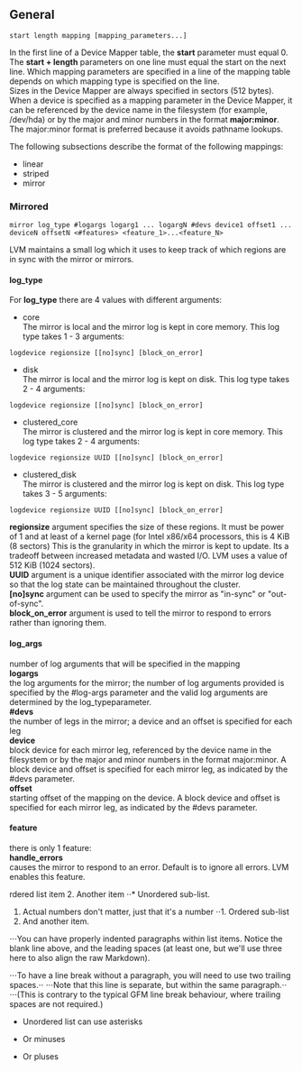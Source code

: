 ## General
```
start length mapping [mapping_parameters...]
```
In the first line of a Device Mapper table, the **start** parameter must equal 0. The **start + length** parameters on one line must equal the start on the next line. Which mapping parameters are specified in a line of the mapping table depends on which mapping type is specified on the line.  
Sizes in the Device Mapper are always specified in sectors (512 bytes).  
When a device is specified as a mapping parameter in the Device Mapper, it can be referenced by the device name in the filesystem (for example, /dev/hda) or by the major and minor numbers in the format **major:minor**. The major:minor format is preferred because it avoids pathname lookups.

The following subsections describe the format of the following mappings:
* linear
* striped
* mirror

### Mirrored
```
mirror log_type #logargs logarg1 ... logargN #devs device1 offset1 ... deviceN offsetN <#features> <feature_1>...<feature_N>
```
LVM maintains a small log which it uses to keep track of which regions are in sync with the mirror or mirrors. 

#### log_type
For **log_type** there are 4 values with different arguments:
* core  
The mirror is local and the mirror log is kept in core memory. This log type takes 1 - 3 arguments:
```
logdevice regionsize [[no]sync] [block_on_error]
```
* disk  
The mirror is local and the mirror log is kept on disk. This log type takes 2 - 4 arguments:
```
logdevice regionsize [[no]sync] [block_on_error]
```
* clustered_core  
The mirror is clustered and the mirror log is kept in core memory. This log type takes 2 - 4 arguments:
```
logdevice regionsize UUID [[no]sync] [block_on_error]
```
* clustered_disk  
The mirror is clustered and the mirror log is kept on disk. This log type takes 3 - 5 arguments:
```
logdevice regionsize UUID [[no]sync] [block_on_error]  
```

   **regionsize** argument specifies the size of these regions. It must be power of 1 and at least of a kernel page (for Intel x86/x64 processors, this is 4 KiB (8 sectors) This is the granularity in which the mirror is kept to update. Its a tradeoff between increased metadata and wasted I/O. LVM uses a value of 512 KiB (1024 sectors).  
**UUID** argument is a unique identifier associated with the mirror log device so that the log state can be maintained throughout the cluster.  
**[no]sync** argument can be used to specify the mirror as "in-sync" or "out-of-sync".  
**block_on_error** argument is used to tell the mirror to respond to errors rather than ignoring them.  

#### log_args
number of log arguments that will be specified in the mapping  
**logargs**  
the log arguments for the mirror; the number of log arguments provided is specified by the #log-args parameter and the valid log arguments are determined by the log_typeparameter.  
**#devs**  
the number of legs in the mirror; a device and an offset is specified for each leg  
**device**  
block device for each mirror leg, referenced by the device name in the filesystem or by the major and minor numbers in the format major:minor. A block device and offset is specified for each mirror leg, as indicated by the #devs parameter.  
**offset**  
starting offset of the mapping on the device. A block device and offset is specified for each mirror leg, as indicated by the #devs parameter.  

#### feature
there is only 1 feature:  
**handle_errors**  
   causes the mirror to respond to an error. Default is to ignore all errors. LVM enables this feature.



rdered list item
2. Another item
⋅⋅* Unordered sub-list. 
1. Actual numbers don't matter, just that it's a number
⋅⋅1. Ordered sub-list
4. And another item.

⋅⋅⋅You can have properly indented paragraphs within list items. Notice the blank line above, and the leading spaces (at least one, but we'll use three here to also align the raw Markdown).

⋅⋅⋅To have a line break without a paragraph, you will need to use two trailing spaces.⋅⋅
⋅⋅⋅Note that this line is separate, but within the same paragraph.⋅⋅
⋅⋅⋅(This is contrary to the typical GFM line break behaviour, where trailing spaces are not required.)

* Unordered list can use asterisks
- Or minuses
+ Or pluses
